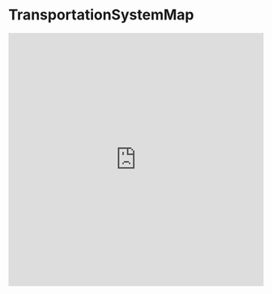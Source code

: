 # TransportationSystemMap
<iframe src="https://storymaps.arcgis.com/stories/1c00859136694644b62a702b27d59b07?header" width="100%" height="500px" frameborder="0" allowfullscreen allow="geolocation"></iframe>
